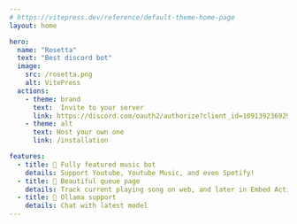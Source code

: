 ```yaml
---
# https://vitepress.dev/reference/default-theme-home-page
layout: home

hero:
  name: "Rosetta"
  text: "Best discord bot"
  image:
    src: /rosetta.png
    alt: VitePress
  actions:
    - theme: brand
      text:  Invite to your server
      link: https://discord.com/oauth2/authorize?client_id=1091392369296937073
    - theme: alt
      text: Host your own one
      link: /installation

features:
  - title: 🎷 Fully featured music bot
    details: Support Youtube, Youtube Music, and even Spotify!
  - title: 🎼 Beautiful queue page
    details: Track current playing song on web, and later in Embed Activities
  - title: 🦙 Ollama support
    details: Chat with latest model
---
```


<style>
:root {
  --vp-home-hero-name-color: transparent;
  --vp-home-hero-name-background: -webkit-linear-gradient(120deg, #bd34fe 30%, #41d1ff);

  --vp-home-hero-image-background-image: linear-gradient(-45deg, #bd34fe 50%, #47caff 50%);
  --vp-home-hero-image-filter: blur(44px);
}

@media (min-width: 640px) {
  :root {
    --vp-home-hero-image-filter: blur(56px);
  }
}

@media (min-width: 960px) {
  :root {
    --vp-home-hero-image-filter: blur(68px);
  }
}

image {
  border-radius: 10px
}
</style>